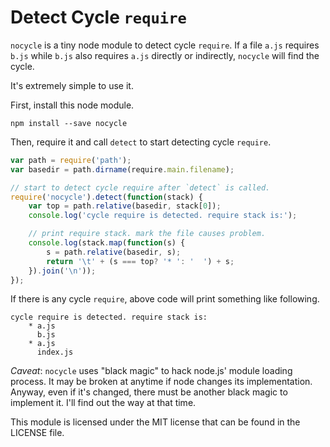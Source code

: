 # Detect Cycle `require` #

`nocycle` is a tiny node module to detect cycle `require`. If a file `a.js` requires `b.js` while `b.js` also requires `a.js` directly or indirectly, `nocycle` will find the cycle.

It's extremely simple to use it.

First, install this node module.

	npm install --save nocycle

Then, require it and call `detect` to start detecting cycle `require`.

```javascript
var path = require('path');
var basedir = path.dirname(require.main.filename);

// start to detect cycle require after `detect` is called.
require('nocycle').detect(function(stack) {
	var top = path.relative(basedir, stack[0]);
    console.log('cycle require is detected. require stack is:');

    // print require stack. mark the file causes problem.
    console.log(stack.map(function(s) {
        s = path.relative(basedir, s);
        return '\t' + (s === top? '* ': '  ') + s;
    }).join('\n'));
});
```

If there is any cycle `require`, above code will print something like following.

	cycle require is detected. require stack is:
		* a.js
		  b.js
		* a.js
		  index.js

*Caveat*: `nocycle` uses "black magic" to hack node.js' module loading process. It may be broken at anytime if node changes its implementation. Anyway, even if it's changed, there must be another black magic to implement it. I'll find out the way at that time.

This module is licensed under the MIT license that can be found in the LICENSE file.
